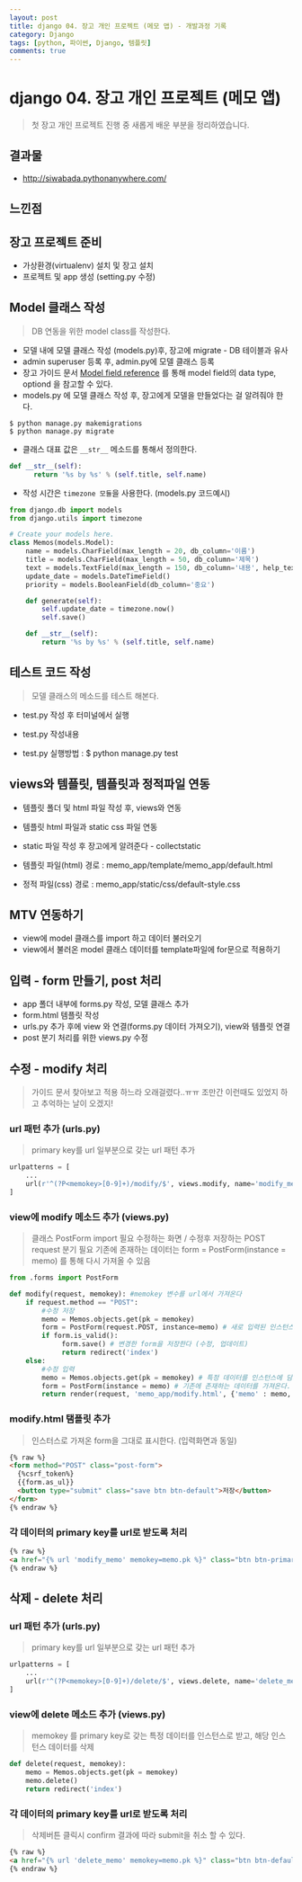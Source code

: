 ```yaml
---
layout: post
title: django 04. 장고 개인 프로젝트 (메모 앱) - 개발과정 기록   
category: Django
tags: [python, 파이썬, Django, 템플릿]
comments: true
---
```

# django 04. 장고 개인 프로젝트 (메모 앱)
> 첫 장고 개인 프로젝트 진행 중 새롭게 배운 부분을 정리하였습니다.

## 결과물
- http://siwabada.pythonanywhere.com/

## 느낀점

## 장고 프로젝트 준비

- 가상환경(virtualenv) 설치 및 장고 설치
- 프로젝트 및 app 생성 (setting.py 수정)


## Model 클래스 작성
> DB 연동을 위한 model class를 작성한다.

- 모델 내에 모델 클래스 작성 (models.py)후, 장고에 migrate - DB 테이블과 유사
- admin superuser 등록 후, admin.py에 모델 클래스 등록
- 장고 가이드 문서 [Model field reference](https://docs.djangoproject.com/en/1.10/ref/models/fields/#model-field-types) 를 통해 model field의  data type, optiond 을 참고할 수 있다.
- models.py 에 모델 클래스 작성 후, 장고에게 모델을 만들었다는 걸 알려줘야 한다.

```shell
$ python manage.py makemigrations
$ python manage.py migrate
```

- 클래스 대표 값은 `__str__` 메소드를 통해서 정의한다.

```python
def __str__(self):
      return '%s by %s' % (self.title, self.name)
```

- 작성 시간은 `timezone 모듈`을 사용한다. (models.py 코드예시)

```python
from django.db import models
from django.utils import timezone

# Create your models here.
class Memos(models.Model):
    name = models.CharField(max_length = 20, db_column='이름')
    title = models.CharField(max_length = 50, db_column='제목')
    text = models.TextField(max_length = 150, db_column='내용', help_text='메모 내용은 150자 이내로 입력 가능합니다.')
    update_date = models.DateTimeField()
    priority = models.BooleanField(db_column='중요')

    def generate(self):
        self.update_date = timezone.now()
        self.save()

    def __str__(self):
        return '%s by %s' % (self.title, self.name)
```

## 테스트 코드 작성
> 모델 클래스의 메소드를 테스트 해본다.

- test.py 작성 후 터미널에서 실행

- test.py 작성내용
- test.py 실행방법 : $ python manage.py test

## views와 템플릿, 템플릿과 정적파일 연동

- 템플릿 폴더 및 html 파일 작성 후, views와 연동
- 템플릿 html 파일과 static css 파일 연동
- static 파일 작성 후 장고에게 알려준다 - collectstatic

- 템플릿 파일(html) 경로 : memo_app/template/memo_app/default.html
- 정적 파일(css) 경로 : memo_app/static/css/default-style.css

## MTV 연동하기
- view에 model 클래스를 import 하고 데이터 불러오기
- view에서 불러온 model 클래스 데이터를 template파일에 for문으로 적용하기

## 입력 - form 만들기, post 처리
- app 폴더 내부에 forms.py 작성, 모델 클래스 추가
- form.html 템플릿 작성
- urls.py 추가 후에 view 와 연결(forms.py 데이터 가져오기), view와 템플릿 연결
- post 분기 처리를 위한 views.py 수정

## 수정 - modify 처리
> 가이드 문서 찾아보고 적용 하느라 오래걸렸다..ㅠㅠ 조만간 이런때도 있었지 하고 추억하는 날이 오겠지!

### url 패턴 추가 (urls.py)
> primary key를 url 일부분으로 갖는 url 패턴 추가

```python
urlpatterns = [
    ...
    url(r'^(?P<memokey>[0-9]+)/modify/$', views.modify, name='modify_memo'),
]
```
### view에 modify 메소드 추가 (views.py)
> 클래스 PostForm import 필요
> 수정하는 화면 / 수정후 저장하는 POST request 분기 필요
> 기존에 존재하는 데이터는 form = PostForm(instance = memo) 를 통해 다시 가져올 수 있음

```python
from .forms import PostForm

def modify(request, memokey): #memokey 변수를 url에서 가져온다
    if request.method == "POST":
        #수정 저장
        memo = Memos.objects.get(pk = memokey)
        form = PostForm(request.POST, instance=memo) # 새로 입력된 인스턴스 데이터를 form 인스턴스에 새로 담는다.
        if form.is_valid():
             form.save() # 변경한 form을 저장한다 (수정, 업데이트)
             return redirect('index')
    else:
        #수정 입력
        memo = Memos.objects.get(pk = memokey) # 특정 데이터를 인스턴스에 담는다.
        form = PostForm(instance = memo) # 기존에 존재하는 데이터를 가져온다. (수정화면에 내용 포함)
        return render(request, 'memo_app/modify.html', {'memo' : memo, 'form' : form})
```

### modify.html 탬플릿 추가
> 인스터스로 가져온 form을 그대로 표시한다. (입력화면과 동일)

```html
{% raw %}
<form method="POST" class="post-form">
  {%csrf_token%}
  {{form.as_ul}}
  <button type="submit" class="save btn btn-default">저장</button>
</form>
{% endraw %}
```

### 각 데이터의 primary key를 url로 받도록 처리

```html
{% raw %}
<a href="{% url 'modify_memo' memokey=memo.pk %}" class="btn btn-primary modify" role="button">수정</a>
{% endraw %}
```

## 삭제 - delete 처리
### url 패턴 추가 (urls.py)
> primary key를 url 일부분으로 갖는 url 패턴 추가

```python
urlpatterns = [
    ...
    url(r'^(?P<memokey>[0-9]+)/delete/$', views.delete, name='delete_memo'),
]
```
### view에 delete 메소드 추가 (views.py)
> memokey 를 primary key로 갖는 특정 데이터를 인스턴스로 받고, 해당 인스턴스 데이터를 삭제

```python
def delete(request, memokey):
    memo = Memos.objects.get(pk = memokey)
    memo.delete()
    return redirect('index')
```

### 각 데이터의 primary key를 url로 받도록 처리
> 삭제버튼 클릭시 confirm 결과에 따라 submit을 취소 할 수 있다.

```html
{% raw %}
<a href="{% url 'delete_memo' memokey=memo.pk %}" class="btn btn-default del" role="button" onclick="return confirm('정말 삭제하시겠습니까?')">삭제</a>
{% endraw %}
```
